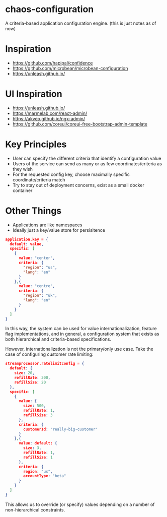 # chaos-configuration

A criteria-based application configuration engine.
(this is just notes as of now)

# Inspiration

- https://github.com/hapipal/confidence
- https://github.com/microbean/microbean-configuration 
- https://unleash.github.io/ 

# UI Inspiration

- https://unleash.github.io/
- https://marmelab.com/react-admin/
- https://akveo.github.io/ngx-admin/
- https://github.com/coreui/coreui-free-bootstrap-admin-template

# Key Principles

- User can specify the different criteria that identify a configuration value
- Users of the service can send as many or as few coordinates/criteria as they wish
- For the requested config key, choose maximally specific coordinate/criteria match
- Try to stay out of deployment concerns, exist as a small docker container

# Other Things

- Applications are like namespaces
- Ideally just a key/value store for persisitence

```json
application.key = {
  default: value,
  specific: [
    { 
      value: "center",
      criteria: {
        "region": "us",
        "lang": "en"
      }
    },{
      value: "centre",
      criteria: {
        "region": "uk",
        "lang": "en"
      }
    }
  ]
}         
```

In this way, the system can be used for value internationalization, feature flag implementations, and in general, a configuration system that exists as both hierarchical and criteria-based specifications.

However, internationalization is not the primary/only use case. Take the case of configuring customer rate limiting:

```json
streamprocessor.ratelimitconfig = {
  default: {
    size: 20,
    refillRate: 300,
    refillSize: 20
  },
  specific: [
    { 
      value: {
        size: 500,
        refillRate: 1,
        refillSize: 3
      },
      criteria: {
        customerId: "really-big-customer"
      }
    },{
      value: default: {
        size: 3,
        refillRate: 1,
        refillSize: 1
      },
      criteria: {
        region: "us",
        accountType: "beta"
      }
    }
  ]
}         
```

This allows us to override (or specify) values depending on a number of non-hierarchical constraints. 
